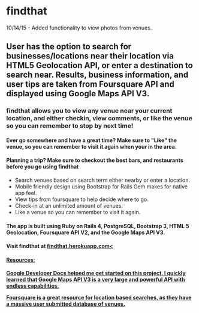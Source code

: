 <h1>findthat</h1>

10/14/15 - Added functionality to view photos from venues.

<h2>User has the option to search for businesses/locations near their location via HTML5 Geolocation API, or enter a destination to search near. Results, business information, and user tips are taken from Foursquare API and displayed using Google Maps API V3.</h2>

<h3>findthat allows you to view any venue near your current location, and either checkin, view comments, or like the venue so you can remember to stop by next time!</h3>

<h4>Ever go somewhere and have a great time? Make sure to "Like" the venue, so you can remember to visit it again when your in the area.</h4>

<h4>Planning a trip? Make sure to checkout the best bars, and restaurants before you go using findthat</h4>

<ul>
<li>Search venues  based on search term either nearby or enter a location.</li>
<li>Mobile friendly design using Bootstrap for Rails Gem makes for native app feel.</li>
<li>View tips from foursquare to help decide where to go.</li>
<li>Check-in at an unlimited amount of venues.</li>
<li>Like a venue so you can remember to visit it again.</li>
</ul>

<h4>The app is built using Ruby on Rails 4, PostgreSQL, Bootstrap 3, HTML 5 Geolocation, Foursquare API V2, and the Google Maps API V3.</h4>

<h4>Visit findthat at <a href="http://findthat.herokuapp.com/">findthat.herokuapp.com<

<h4>Resources:</h4>
<p>Google Developer Docs helped me get started on this project. I quickly learned that Google Maps API V3 is a very large and powerful API with endless capabilities.<a href="https://developers.google.com/maps/"/></p>
<p>Foursquare is a great resource for location based searches, as they have a massive user submitted database of venues.<a href="https://developer.foursquare.com/"/></p>
